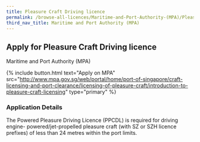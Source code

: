 ```yaml
---
title: Pleasure Craft Driving licence
permalink: /browse-all-licences/Maritime-and-Port-Authority-(MPA)/Pleasure-Craft-Driving-licence
third_nav_title: Maritime and Port Authority (MPA)
---
```


## Apply for Pleasure Craft Driving licence

Maritime and Port Authority (MPA)

{% include button.html text="Apply on MPA" src="http://www.mpa.gov.sg/web/portal/home/port-of-singapore/craft-licensing-and-port-clearance/licensing-of-pleasure-craft/introduction-to-pleasure-craft-licensing" type="primary" %}

<H3>Application Details</H3>

<p>The Powered Pleasure Driving Licence (PPCDL) is required for driving engine- powered/jet-propelled pleasure craft (with SZ or SZH licence prefixes) of less than 24 metres within the port limits.</p>

